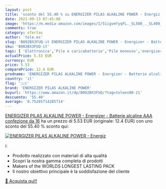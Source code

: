 ```yaml
---
layout: post
title: 'sconto del 55.40 % su ENERGIZER PILAS ALKALINE POWER - Energiz  '
date: 2021-09-13 07:45:08
image: 'https://m.media-amazon.com/images/I/51igvmYyqFL._SL500_._SL400_.jpg'
comments: true
category: ofertas
author: 'tole.es'
slug: 'B002BX3FUQ-it ENERGIZER PILAS ALKALINE POWER - Energizer - Batterie...'
sku: 'B002BX3FUQ-it'
tags: [ 'Elettronica','Pile e caricabatterie','Pile monouso','energizer pilas alkaline power', ]
actualPrice: 5.53 EUR
currency: EUR
price: 5.53
comparePrice: 12.4 EUR
prodname: 'ENERGIZER PILAS ALKALINE POWER - Energizer - Batterie alcaline AAA  confezione da 16'
country: 'it'
flag: '🇮🇹'
brand: 'ENERGIZER PILAS ALKALINE POWER'
buyurl: 'https://www.amazon.it/dp/B002BX3FUQ/?tag=tolees00-21'
descuento: '55.40'
average: '8.75285714285714'
---
```


[ENERGIZER PILAS ALKALINE POWER - Energizer - Batterie alcaline AAA  confezione da 16](https://www.amazon.it/dp/B002BX3FUQ/?tag=tolees00-21) ha un prezzo di 5.53 EUR (originale: 12.4 EUR) con uno sconto del 55.40 % sconto qui:

[![ENERGIZER PILAS ALKALINE POWER - Energiz](https://m.media-amazon.com/images/I/51igvmYyqFL._SL500_._SL400_.jpg)](https://www.amazon.it/dp/B002BX3FUQ/?tag=tolees00-21)

ℹ️:

- Prodotto realizzato con materiali di alta qualità
- Scopri la nostra gamma completa di prodotti
- Makers of the WORLDS LONGEST LASTING PACK
- Il nostro obiettivo principale è la soddisfazione del cliente

[🛒 Acquista qui!!](https://www.amazon.it/dp/B002BX3FUQ/?tag=tolees00-21)
